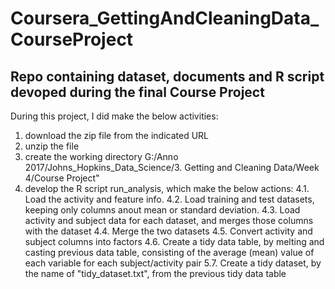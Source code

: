 # Coursera_GettingAndCleaningData_CourseProject
## Repo containing dataset, documents and R script devoped during the final Course Project
During this project, I did make the below activities:
1. download the zip file from the indicated URL
2. unzip the file
3. create the working directory G:/Anno 2017/Johns_Hopkins_Data_Science/3. Getting and Cleaning Data/Week 4/Course Project"
4. develop the R script run_analysis, which make the below actions:
  4.1. Load the activity and feature info.
  4.2. Load training and test datasets, keeping only columns anout mean or standard deviation.
  4.3. Load activity and subject data for each dataset, and merges those columns with the dataset
  4.4. Merge the two datasets
  4.5. Convert activity and subject columns into factors
  4.6. Create a tidy data table, by melting and casting previous data table, consisting of the average (mean) value of each variable for each subject/activity pair
  5.7. Create a tidy dataset, by the name of "tidy_dataset.txt", from the previous tidy data table
